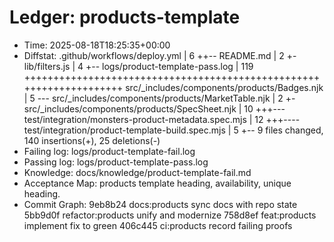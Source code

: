 # Ledger: products-template

- Time: 2025-08-18T18:25:35+00:00
- Diffstat: .github/workflows/deploy.yml | 6 ++-- README.md | 2 +-
  lib/filters.js | 4 +-- logs/product-template-pass.log | 119
  ++++++++++++++++++++++++++++++++++++++++++++++++++++++++++++++++++++
  src/\_includes/components/products/Badges.njk | 5 ---
  src/\_includes/components/products/MarketTable.njk | 2 +-
  src/\_includes/components/products/SpecSheet.njk | 10 +++---
  test/integration/monsters-product-metadata.spec.mjs | 12 +++----
  test/integration/product-template-build.spec.mjs | 5 +-- 9 files changed, 140
  insertions(+), 25 deletions(-)
- Failing log: logs/product-template-fail.log
- Passing log: logs/product-template-pass.log
- Knowledge: docs/knowledge/product-template-fail.md
- Acceptance Map: products template heading, availability, unique heading.
- Commit Graph: 9eb8b24 docs:products sync docs with repo state 5bb9d0f
  refactor:products unify and modernize 758d8ef feat:products implement fix to
  green 406c445 ci:products record failing proofs
